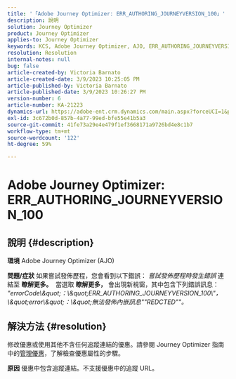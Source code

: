 ```yaml
---
title: '「Adobe Journey Optimizer: ERR_AUTHORING_JOURNEYVERSION_100」'
description: 說明
solution: Journey Optimizer
product: Journey Optimizer
applies-to: Journey Optimizer
keywords: KCS, Adobe Journey Optimizer, AJO, ERR_AUTHORING_JOURNEYVERSION_100, 發佈歷程
resolution: Resolution
internal-notes: null
bug: false
article-created-by: Victoria Barnato
article-created-date: 3/9/2023 10:25:05 PM
article-published-by: Victoria Barnato
article-published-date: 3/9/2023 10:26:27 PM
version-number: 6
article-number: KA-21223
dynamics-url: https://adobe-ent.crm.dynamics.com/main.aspx?forceUCI=1&pagetype=entityrecord&etn=knowledgearticle&id=4597683b-c9be-ed11-83ff-6045bd006d92
exl-id: 3c672b0d-857b-4a77-99ed-bfe55e41b5a3
source-git-commit: 41fe73a29e4e479f1ef3668171a9726bd4e8c1b7
workflow-type: tm+mt
source-wordcount: '122'
ht-degree: 59%

---
```


# Adobe Journey Optimizer: ERR_AUTHORING_JOURNEYVERSION_100

## 說明 {#description}

<b>環境</b>
Adobe Journey Optimizer (AJO)


<b>問題/症狀</b>
如果嘗試發佈歷程，您會看到以下錯誤： *嘗試發佈歷程時發生錯誤* 連結至 <b>瞭解更多。</b>  當選取 <b>瞭解更多，</b> 會出現新視窗，其中包含下列錯誤訊息：
*&quot;errorCode\\\&quot;：\\\&quot;ERR_AUTHORING_JOURNEYVERSION_100\\&quot;，\\\&quot;error\\\&quot;：\\\&quot;無法發佈內嵌訊息&quot;&quot;REDCTED&quot;&quot;。*

## 解決方法 {#resolution}


修改優惠或使用其他不含任何追蹤連結的優惠。請參閱 Journey Optimizer 指南中的[管理優惠](https://experienceleague.adobe.com/docs/journey-optimizer/using/offer-decisioning/managing-offers-in-the-offer-library/configure-offers/creating-personalized-offers.html?lang=en#offer-list)，了解檢查優惠屬性的步驟。


<b>原因</b>
優惠中包含追蹤連結。不支援優惠中的追蹤 URL。
